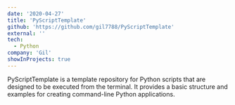 ```yaml
---
date: '2020-04-27'
title: 'PyScriptTemplate'
github: 'https://github.com/gil7788/PyScriptTemplate'
external: ''
tech:
  - Python
company: 'Gil'
showInProjects: true
---
```


PyScriptTemplate is a template repository for Python scripts that are designed to be executed from the terminal. It provides a basic structure and examples for creating command-line Python applications.
